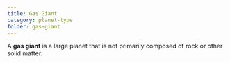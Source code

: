 ```yaml
---
title: Gas Giant
category: planet-type
folder: gas-giant
---
```

A **gas giant** is a large planet that is not primarily composed of rock or other solid matter.

